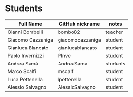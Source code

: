# Students

| Full Name | GitHub nickname | notes |
| --------- | --------------- | ----- |
| Gianni Bombelli | bombo82 |  teacher |
| Giacomo Cazzaniga | giacomocazzaniga | student |
| Gianluca Blancato| gianlucablancato | student |
| Paolo Invernizzi| PInve   |  student |
| Andrea Samà | AndreaSama | students|
| Marco Scalfi | mscalfi | student |
| Luca Pettenella | lpettenella | student |
| Alessio Salvagno |AlessioSalvagno|student|
